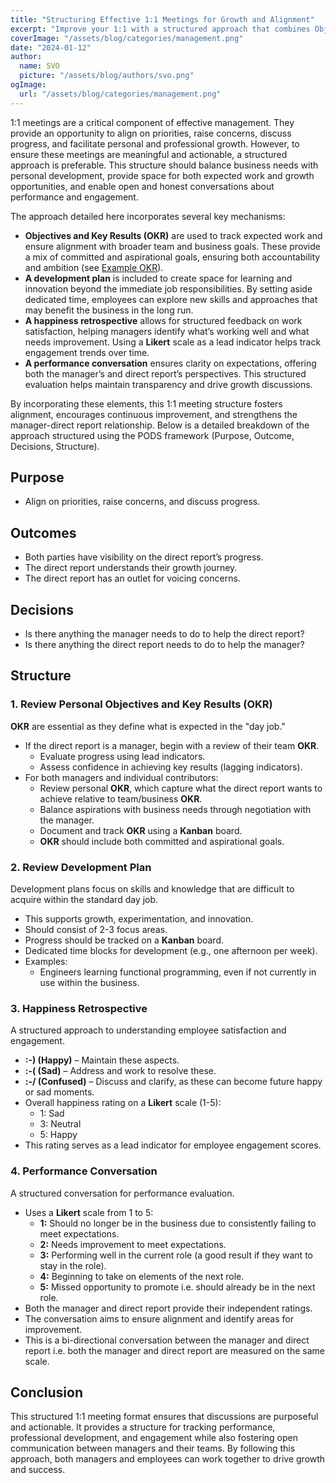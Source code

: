```yaml
---
title: "Structuring Effective 1:1 Meetings for Growth and Alignment"
excerpt: "Improve your 1:1 with a structured approach that combines Objectives and Key Results, personal development plans, happiness retrospectives, and transparent performance discussions-driving alignment, growth, and stronger communication."
coverImage: "/assets/blog/categories/management.png"
date: "2024-01-12"
author:
  name: SVO
  picture: "/assets/blog/authors/svo.png"
ogImage:
  url: "/assets/blog/categories/management.png"
---
```


1:1 meetings are a critical component of effective management. They provide an opportunity to align on priorities, raise concerns, discuss progress, and facilitate personal and professional growth. However, to ensure these meetings are meaningful and actionable, a structured approach is preferable. This structure should balance business needs with personal development, provide space for both expected work and growth opportunities, and enable open and honest conversations about performance and engagement.

The approach detailed here incorporates several key mechanisms:

- **Objectives and Key Results (OKR)** are used to track expected work and ensure alignment with broader team and business goals. These provide a mix of committed and aspirational goals, ensuring both accountability and ambition (see [Example OKR](engineering-manager-first-90-day-okr.md)).
- **A development plan** is included to create space for learning and innovation beyond the immediate job responsibilities. By setting aside dedicated time, employees can explore new skills and approaches that may benefit the business in the long run.
- **A happiness retrospective** allows for structured feedback on work satisfaction, helping managers identify what’s working well and what needs improvement. Using a **Likert** scale as a lead indicator helps track engagement trends over time.
- **A performance conversation** ensures clarity on expectations, offering both the manager’s and direct report’s perspectives. This structured evaluation helps maintain transparency and drive growth discussions.

By incorporating these elements, this 1:1 meeting structure fosters alignment, encourages continuous improvement, and strengthens the manager-direct report relationship. Below is a detailed breakdown of the approach structured using the PODS framework (Purpose, Outcome, Decisions, Structure).

## Purpose

- Align on priorities, raise concerns, and discuss progress.

## Outcomes

- Both parties have visibility on the direct report’s progress.
- The direct report understands their growth journey.
- The direct report has an outlet for voicing concerns.

## Decisions

- Is there anything the manager needs to do to help the direct report?
- Is there anything the direct report needs to do to help the manager?

## Structure

### 1. Review Personal Objectives and Key Results (OKR)

**OKR** are essential as they define what is expected in the "day job."

- If the direct report is a manager, begin with a review of their team **OKR**.
  - Evaluate progress using lead indicators.
  - Assess confidence in achieving key results (lagging indicators).
- For both managers and individual contributors:
  - Review personal **OKR**, which capture what the direct report wants to achieve relative to team/business **OKR**.
  - Balance aspirations with business needs through negotiation with the manager.
  - Document and track **OKR** using a **Kanban** board.
  - **OKR** should include both committed and aspirational goals.

### 2. Review Development Plan

Development plans focus on skills and knowledge that are difficult to acquire within the standard day job.

- This supports growth, experimentation, and innovation.
- Should consist of 2-3 focus areas.
- Progress should be tracked on a **Kanban** board.
- Dedicated time blocks for development (e.g., one afternoon per week).
- Examples:
  - Engineers learning functional programming, even if not currently in use within the business.

### 3. Happiness Retrospective

A structured approach to understanding employee satisfaction and engagement.

- **:-) (Happy)** – Maintain these aspects.
- **:-( (Sad)** – Address and work to resolve these.
- **:-/ (Confused)** – Discuss and clarify, as these can become future happy or sad moments.
- Overall happiness rating on a **Likert** scale (1-5):
  - 1: Sad
  - 3: Neutral
  - 5: Happy
- This rating serves as a lead indicator for employee engagement scores.

### 4. Performance Conversation

A structured conversation for performance evaluation.

- Uses a **Likert** scale from 1 to 5:
  - **1:** Should no longer be in the business due to consistently failing to meet expectations.
  - **2:** Needs improvement to meet expectations.
  - **3:** Performing well in the current role (a good result if they want to stay in the role).
  - **4:** Beginning to take on elements of the next role.
  - **5:** Missed opportunity to promote i.e. should already be in the next role.
- Both the manager and direct report provide their independent ratings.
- The conversation aims to ensure alignment and identify areas for improvement.
- This is a bi-directional conversation between the manager and direct report i.e. both the manager and direct report are measured on the same scale.

## Conclusion

This structured 1:1 meeting format ensures that discussions are purposeful and actionable. It provides a structure for tracking performance, professional development, and engagement while also fostering open communication between managers and their teams. By following this approach, both managers and employees can work together to drive growth and success.
